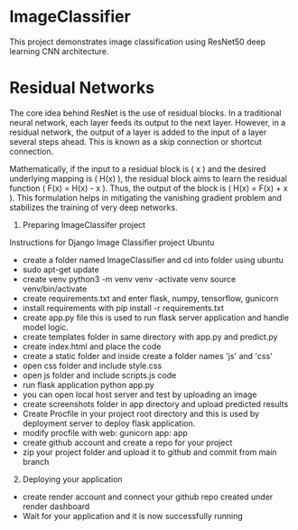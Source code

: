 # ImageClassifier
This project demonstrates image classification using ResNet50 deep learning CNN architecture.
# Residual Networks
The core idea behind ResNet is the use of residual blocks. In a traditional neural network, each layer feeds its output to the next layer. However, in a residual network, the output of a layer is added to the input of a layer several steps ahead. This is known as a skip connection or shortcut connection.

Mathematically, if the input to a residual block is ( x ) and the desired underlying mapping is ( H(x) ), the residual block aims to learn the residual function ( F(x) = H(x) - x ). Thus, the output of the block is ( H(x) = F(x) + x ). This formulation helps in mitigating the vanishing gradient problem and stabilizes the training of very deep networks.

1) Preparing ImageClassifer project

Instructions for Django Image Classifier project
Ubuntu
- create a folder named ImageClassifier and cd into folder using ubuntu
- sudo apt-get update
- create venv python3 -m venv venv
-activate venv source venv/bin/activate
- create requirements.txt and enter flask, numpy, tensorflow, gunicorn
- install requirements with pip install -r requirements.txt
- create app.py file this is used to run flask server application and handle model logic.
- create templates folder in same directory with app.py and predict.py
- create index.html and place the code
- create a static folder and inside create a folder names 'js' and 'css'
- open css folder and include style.css
- open js folder and include scripts.js code
- run flask application python app.py
- you can open local host server and test by uploading an image
- create screenshots folder in app directory and upload predicted results
- Create Procfile in your project root directory and this is used by deployment server to deploy flask application.
- modify procfile with web: gunicorn app: app 
- create github account and create a repo for your project
- zip your project folder and upload it to github and commit from main branch

2) Deploying your application
- create render account and connect your github repo created under render dashboard
- Wait for your application and it is now successfully running



